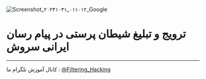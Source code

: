 ![Screenshot_۲۰۲۴۱۰۳۱_۰۱۱۰۱۲_Google](https://github.com/user-attachments/assets/df070bca-56cf-45e6-a9b2-fb983ddd7e19)
# ترویج و تبلیغ شیطان پرستی در پیام رسان ایرانی سروش 
--------------------
کانال آموزش تلگرام ما :
[@Filtering_Hacking](https://t.me/Filtering_Hacking)
